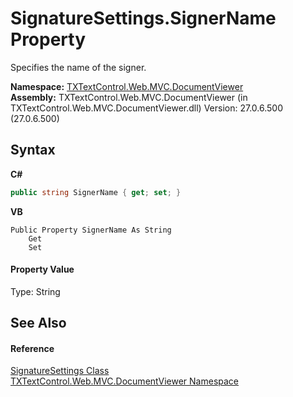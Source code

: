 # SignatureSettings.SignerName Property 
 

Specifies the name of the signer.

**Namespace:**&nbsp;<a href="N_TXTextControl_Web_MVC_DocumentViewer">TXTextControl.Web.MVC.DocumentViewer</a><br />**Assembly:**&nbsp;TXTextControl.Web.MVC.DocumentViewer (in TXTextControl.Web.MVC.DocumentViewer.dll) Version: 27.0.6.500 (27.0.6.500)

## Syntax

**C#**<br />
``` C#
public string SignerName { get; set; }
```

**VB**<br />
``` VB
Public Property SignerName As String
	Get
	Set
```


#### Property Value
Type: String

## See Also


#### Reference
<a href="T_TXTextControl_Web_MVC_DocumentViewer_SignatureSettings">SignatureSettings Class</a><br /><a href="N_TXTextControl_Web_MVC_DocumentViewer">TXTextControl.Web.MVC.DocumentViewer Namespace</a><br />